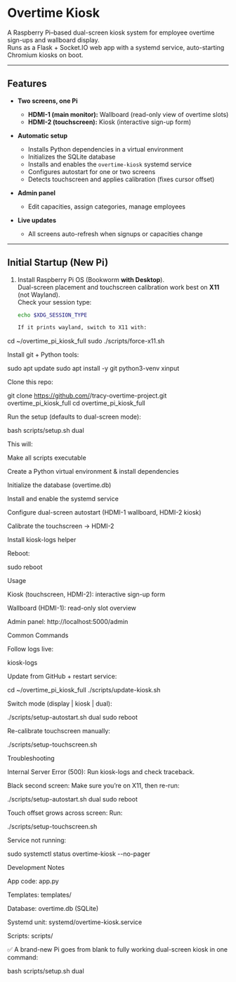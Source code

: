 # Overtime Kiosk

A Raspberry Pi–based dual-screen kiosk system for employee overtime sign-ups and wallboard display.  
Runs as a Flask + Socket.IO web app with a systemd service, auto-starting Chromium kiosks on boot.

---

## Features

- **Two screens, one Pi**
  - **HDMI-1 (main monitor):** Wallboard (read-only view of overtime slots)  
  - **HDMI-2 (touchscreen):** Kiosk (interactive sign-up form)

- **Automatic setup**
  - Installs Python dependencies in a virtual environment  
  - Initializes the SQLite database  
  - Installs and enables the `overtime-kiosk` systemd service  
  - Configures autostart for one or two screens  
  - Detects touchscreen and applies calibration (fixes cursor offset)

- **Admin panel**
  - Edit capacities, assign categories, manage employees  

- **Live updates**
  - All screens auto-refresh when signups or capacities change  

---

## Initial Startup (New Pi)

1. Install Raspberry Pi OS (Bookworm **with Desktop**).  
   Dual-screen placement and touchscreen calibration work best on **X11** (not Wayland).  
   Check your session type:
   ```bash
   echo $XDG_SESSION_TYPE

   If it prints wayland, switch to X11 with:

cd ~/overtime_pi_kiosk_full
sudo ./scripts/force-x11.sh


Install git + Python tools:

sudo apt update
sudo apt install -y git python3-venv xinput


Clone this repo:

git clone https://github.com/<your-username>/tracy-overtime-project.git overtime_pi_kiosk_full
cd overtime_pi_kiosk_full


Run the setup (defaults to dual-screen mode):

bash scripts/setup.sh dual


This will:

Make all scripts executable

Create a Python virtual environment & install dependencies

Initialize the database (overtime.db)

Install and enable the systemd service

Configure dual-screen autostart (HDMI-1 wallboard, HDMI-2 kiosk)

Calibrate the touchscreen → HDMI-2

Install kiosk-logs helper

Reboot:

sudo reboot

Usage

Kiosk (touchscreen, HDMI-2): interactive sign-up form

Wallboard (HDMI-1): read-only slot overview

Admin panel: http://localhost:5000/admin

Common Commands

Follow logs live:

kiosk-logs


Update from GitHub + restart service:

cd ~/overtime_pi_kiosk_full
./scripts/update-kiosk.sh


Switch mode (display | kiosk | dual):

./scripts/setup-autostart.sh dual
sudo reboot


Re-calibrate touchscreen manually:

./scripts/setup-touchscreen.sh

Troubleshooting

Internal Server Error (500):
Run kiosk-logs and check traceback.

Black second screen:
Make sure you’re on X11, then re-run:

./scripts/setup-autostart.sh dual
sudo reboot


Touch offset grows across screen:
Run:

./scripts/setup-touchscreen.sh


Service not running:

sudo systemctl status overtime-kiosk --no-pager

Development Notes

App code: app.py

Templates: templates/

Database: overtime.db (SQLite)

Systemd unit: systemd/overtime-kiosk.service

Scripts: scripts/

✅ A brand-new Pi goes from blank to fully working dual-screen kiosk in one command:

bash scripts/setup.sh dual
